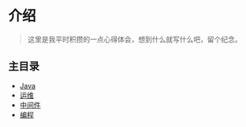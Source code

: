 # 介绍

> 这里是我平时积攒的一点心得体会，想到什么就写什么吧，留个纪念。

## 主目录

- [Java](./docs/java/README.md)
- [运维](./docs/operations/README.md)
- [中间件](./docs/middleware/README.md)
- [编程](./docs/coding/README.md)
